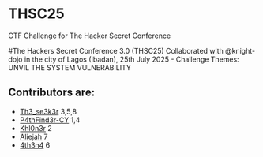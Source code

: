 # THSC25
CTF Challenge for The Hacker Secret Conference 



#The Hackers Secret Conference 3.0 (THSC25)  Collaborated with @knight-dojo in the city of Lagos (Ibadan), 25th July 2025 - Challenge Themes: UNVIL THE SYSTEM VULNERABILITY 

## Contributors are:
- [Th3_se3k3r](https://github.com/Th3-Seek3r) 3,5,8
- [P4thFind3r-CY](https://github.com/P4thFind3r-CY) 1,4
- [Khl0n3r](https://github.com/AliejahY) 2
- [Aliejah](https://github.com/AliejahY) 7
- [4th3n4](https://github.com/Adablessing) 6

